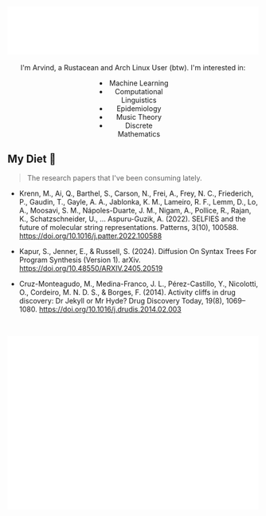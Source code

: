 <p align="center"><img src="./header.svg" /></p>

<p align="center" style="text-align: center;">
I'm Arvind, a Rustacean and Arch Linux User (btw). I'm interested in:
<ul style="width: 25%; margin-left: auto; margin-right: auto; text-align: center;">
  <li> Machine Learning </li>
  <li>Computational Linguistics</li>
  <li>Epidemiology</li>
  <li>Music Theory</li>
  <li>Discrete Mathematics</li>
</ul>
</p>


## My Diet 🍔
> The research papers that I've been consuming lately.

<!-- BEGIN CITE -->
- Krenn, M., Ai, Q., Barthel, S., Carson, N., Frei, A., Frey, N. C., Friederich, P., Gaudin, T., Gayle, A. A., Jablonka, K. M., Lameiro, R. F., Lemm, D., Lo, A., Moosavi, S. M., Nápoles-Duarte, J. M., Nigam, A., Pollice, R., Rajan, K., Schatzschneider, U., … Aspuru-Guzik, A. (2022). SELFIES and the future of molecular string representations. Patterns, 3(10), 100588. https://doi.org/10.1016/j.patter.2022.100588

- Kapur, S., Jenner, E., & Russell, S. (2024). Diffusion On Syntax Trees For Program Synthesis (Version 1). arXiv. https://doi.org/10.48550/ARXIV.2405.20519

- Cruz-Monteagudo, M., Medina-Franco, J. L., Pérez-Castillo, Y., Nicolotti, O., Cordeiro, M. N. D. S., & Borges, F. (2014). Activity cliffs in drug discovery: Dr Jekyll or Mr Hyde? Drug Discovery Today, 19(8), 1069–1080. https://doi.org/10.1016/j.drudis.2014.02.003

<!-- END CITE -->

<br/>
<p align="center">
  <img src="./iso_calendar.svg">
</p>